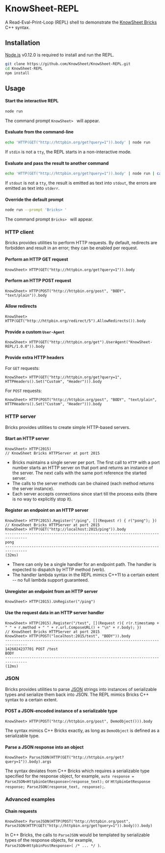 # KnowSheet-REPL
A Read-Eval-Print-Loop (REPL) shell to demonstrate the [KnowSheet Bricks](https://github.com/KnowSheet/Bricks) C++ syntax.

## Installation

[Node.js](http://nodejs.org/) v0.12.0 is required to install and run the REPL.

```bash
git clone https://github.com/KnowSheet/KnowSheet-REPL.git
cd KnowSheet-REPL
npm install
```

## Usage

#### Start the interactive REPL
```bash
node run
```
The command prompt `KnowSheet> ` will appear.

#### Evaluate from the command-line
```bash
echo 'HTTP(GET("http://httpbin.org/get?query=1")).body' | node run
```
If `stdin` is not a `tty`, the REPL starts in a non-interactive mode.

#### Evaluate and pass the result to another command
```bash
echo 'HTTP(GET("http://httpbin.org/get?query=1")).body' | node run | cat
```
If `stdout` is not a `tty`, the result is emitted as text into `stdout`, the errors are emitted as text into `stderr`.

#### Override the default prompt
```bash
node run --prompt 'Bricks> '
```
The command prompt `Bricks> ` will appear.

### HTTP client

Bricks provides utilities to perform HTTP requests. By default, redirects are forbidden and result in an error; they can be enabled per request.

#### Perform an HTTP GET request
```
KnowSheet> HTTP(GET("http://httpbin.org/get?query=1")).body
```

#### Perform an HTTP POST request
```
KnowSheet> HTTP(POST("http://httpbin.org/post", "BODY", "text/plain")).body
```

#### Allow redirects
```
KnowSheet> HTTP(GET("http://httpbin.org/redirect/5").AllowRedirects()).body
```

#### Provide a custom `User-Agent`
```
KnowSheet> HTTP(GET("http://httpbin.org/get").UserAgent("KnowSheet-REPL/1.0.0")).body
```

#### Provide extra HTTP headers
For `GET` requests:
```
KnowSheet> HTTP(GET("http://httpbin.org/get?query=1", HTTPHeaders().Set("Custom", "Header"))).body
```

For `POST` requests:
```
KnowSheet> HTTP(POST("http://httpbin.org/post", "BODY", "text/plain", HTTPHeaders().Set("Custom", "Header"))).body
```

### HTTP server

Bricks provides utilities to create simple HTTP-based servers.

#### Start an HTTP server
```
KnowSheet> HTTP(2015)
// KnowSheet Bricks HTTPServer at port 2015
```

* Bricks maintains a single server per port. The first call to `HTTP` with a port number starts an HTTP server on that port and returns an instance of the server. The next calls with the same port reference the started server.
* The calls to the server methods can be chained (each method returns the server instance).
* Each server accepts connections since start till the process exits (there is no way to explicitly stop it).

#### Register an endpoint on an HTTP server
```
KnowSheet> HTTP(2015).Register("/ping", [](Request r) { r("pong"); })
// KnowSheet Bricks HTTPServer at port 2015
KnowSheet> HTTP(GET("http://localhost:2015/ping")).body
--------------------------------------------------------------------------------
pong
--------------------------------------------------------------------------------
(32ms)
```

* There can only be a single handler for an endpoint path. The handler is expected to dispatch by HTTP method (verb).
* The handler lambda syntax in the REPL mimics C++11 to a certain extent -- no full lambda support guaranteed.

#### Unregister an endpoint from an HTTP server
```
KnowSheet> HTTP(2015).UnRegister("/ping")
```

#### Use the request data in an HTTP server handler
```
KnowSheet> HTTP(2015).Register("/test", [](Request r){ r(r.timestamp + " " + r.method + " " + r.url.ComposeURL() + "\n" + r.body); })
// KnowSheet Bricks HTTPServer at port 2015
KnowSheet> HTTP(POST("localhost:2015/test", "BODY")).body
--------------------------------------------------------------------------------
1426024237701 POST /test
BODY
--------------------------------------------------------------------------------
(12ms)
```

### JSON

Bricks provides utilities to parse [JSON](http://json.org/) strings into instances of serializable types and serialize them back into JSON. The REPL mimics Bricks C++ syntax to a certain extent.

#### POST a JSON-encoded instance of a serializable type
```
KnowSheet> HTTP(POST("http://httpbin.org/post", DemoObject())).body
```

The syntax mimics C++ Bricks exactly, as long as `DemoObject` is defined as a serializable type.

#### Parse a JSON response into an object
```
KnowSheet> ParseJSON(HTTP(GET("http://httpbin.org/get?query=1")).body).args
```

The syntax deviates from C++ Bricks which requires a serializable type specified for the response object, for example, `auto response = ParseJSON<HttpbinGetResponse>(response_text);` or `HttpbinGetResponse response; ParseJSON(response_text, response);`.

### Advanced examples

#### Chain requests
```
KnowSheet> ParseJSON(HTTP(POST("http://httpbin.org/post", ParseJSON(HTTP(GET("http://httpbin.org/get?query=1")).body))).body)
```

In C++ Bricks, the calls to `ParseJSON` would be templated by serializable types of the response objects, for example, `ParseJSON<HttpbinPostResponse>( /* ... */ )`.
